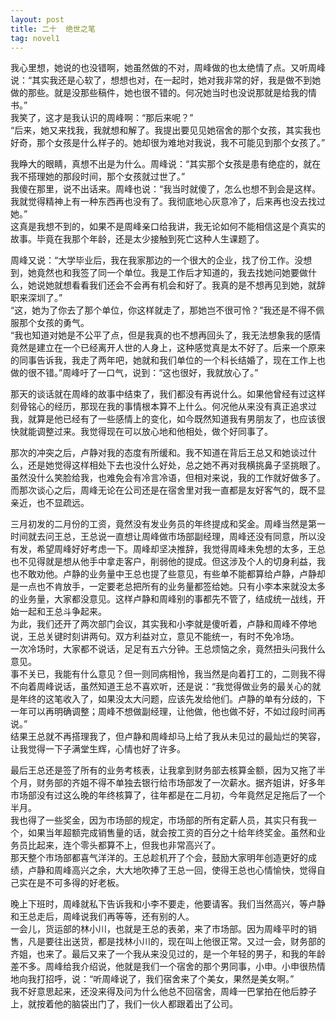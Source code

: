 ```yaml
---
layout: post
title: 二十  绝世之笔
tag: novel1
---
```


我心里想，她说的也没错啊，她虽然做的不对，周峰做的也太绝情了点。又听周峰说：“其实我还是心软了，想想也对，在一起时，她对我非常的好，我是做不到她做的那些。就是没那些稿件，她也很不错的。何况她当时也没说那就是给我的情书。”<br />
我笑了，这才是我认识的周峰啊：“那后来呢？”<br />
“后来，她又来找我，我就想和解了。我提出要见见她宿舍的那个女孩，其实我也好奇，那个女孩是什么样子的。她却很为难地对我说，我不可能见到那个女孩了。”

我睁大的眼睛，真想不出是为什么。周峰说：“其实那个女孩是患有绝症的，就在我不搭理她的那段时间，那个女孩就过世了。”<br />
我傻在那里，说不出话来。周峰也说：“我当时就傻了，怎么也想不到会是这样。我就觉得精神上有一种东西再也没有了。我彻底地心灰意冷了，后来再也没去找过她。”<br />
这真是我想不到的，如果不是周峰亲口给我讲，我无论如何不能相信这是个真实的故事。毕竟在我那个年龄，还是太少接触到死亡这种人生课题了。

周峰又说：“大学毕业后，我在我家那边的一个很大的企业，找了份工作。没想到，她竟然也和我签了同一个单位。我是工作后才知道的，我去找她问她要做什么，她说她就想看看我们还会不会再有机会和好了。我真的是不想再见到她，就辞职来深圳了。”<br />
“这，她为了你去了那个单位，你这样就走了，那她岂不很可怜？”我还是不得不佩服那个女孩的勇气。<br />
“我也知道对她是不公平了点，但是我真的也不想再回头了，我无法想象我的感情竟然是建立在一个已经离开人世的人身上，这种感觉真是太不好了。后来一个原来的同事告诉我，我走了两年吧，她就和我们单位的一个科长结婚了，现在工作上也做的很不错。”周峰吁了一口气，说到：“这也很好，我就放心了。”

那天的谈话就在周峰的故事中结束了，我们都没有再说什么。如果他曾经有过这样刻骨铭心的经历，那现在我的事情根本算不上什么。何况他从来没有真正追求过我，就算是他已经有了一些感情上的变化，如今既然知道我有男朋友了，也应该很快就能调整过来。我觉得现在可以放心地和他相处，做个好同事了。

那次的冲突之后，卢静对我的态度有所缓和。我不知道在背后王总又和她谈过什么，还是她觉得这样相处下去也没什么好处，总之她不再对我横挑鼻子坚挑眼了。虽然没什么笑脸给我，也难免会有冷言冷语，但相对来说，我的工作就好做多了。<br />
而那次谈心之后，周峰无论在公司还是在宿舍里对我一直都是友好客气的，既不显亲近，也不显疏远。

三月初发的二月份的工资，竟然没有发业务员的年终提成和奖金。周峰当然是第一时间就去问王总，王总说一直想让周峰做市场部副经理，周峰还没有同意，所以没有发，希望周峰好好考虑一下。周峰却坚决推辞，我觉得周峰未免想的太多，王总也不见得就是想从他手中拿走客户，削弱他的提成。但这涉及个人的切身利益，我也不敢劝他。卢静的业务量中王总也提了些意见，有些单不能都算给卢静，卢静却是一点也不肯放手，一定要老总把所有的业务量都签给她。只有小李本来就没太多的业务量，大家都没意见。这样卢静和周峰别的事都先不管了，结成统一战线，开始一起和王总斗争起来。<br />
为此，我们还开了两次部门会议，其实我和小李就是傻听着，卢静和周峰不停地说，王总关键时刻讲两句。双方利益对立，意见不能统一，有时不免冷场。<br />
一次冷场时，大家都不说话，足足有五六分钟。王总烦恼之余，竟然扭头问我什么意见。<br />
事不关已，我能有什么意见？但一则同病相怜，我当然是向着打工的，二则我不得不向着周峰说话，虽然知道王总不喜欢听，还是说：“我觉得做业务的最关心的就是年终的这笔收入了，如果没太大问题，应该先发给他们。卢静的单有分歧的，下一年可以再明确调整；周峰不想做副经理，让他做，他也做不好，不如过段时间再说。”<br />
结果王总就不再搭理我了，但卢静和周峰却马上给了我从未见过的最灿烂的笑容，让我觉得一下子满堂生辉，心情也好了许多。

最后王总还是签了所有的业务考核表，让我拿到财务部去核算金额，因为又拖了半个月，财务部的齐姐不得不单独去银行给市场部发了一次薪水。据齐姐讲，好多年市场部没有过这么晚的年终核算了，往年都是在二月初，今年竟然足足拖后了一个半月。<br />
我也得了一些奖金，因为市场部的规定，市场部的所有定薪人员，其实只有我一个，如果当年超额完成销售量的话，就会按工资的百分之十给年终奖金。虽然和业务员比起来，连个零头都算不上，但我也非常高兴了。<br />
那天整个市场部都喜气洋洋的。王总趁机开了个会，鼓励大家明年创造更好的成绩，卢静和周峰高兴之余，大大地吹捧了王总一回，使得王总也心情愉快，觉得自己实在是不可多得的好老板。

晚上下班时，周峰就私下告诉我和小李不要走，他要请客。我们当然高兴，等卢静和王总走后，周峰说我们再等等，还有别的人。<br />
一会儿，货运部的林小川，也就是王总的表弟，来了市场部。因为周峰平时的销售，凡是要往出送货，都是找林小川的，现在叫上他很正常。又过一会，财务部的齐姐，也来了。最后又来了一个我从来没见过的，是一个年轻的男子，和我的年龄差不多。周峰给我介绍说，他就是我们一个宿舍的那个男同事，小申。小申很热情地向我打招呼，说：“听周峰说了，我们宿舍来了个美女，果然是美女啊。”<br />
我不好意思起来，还没来得及问为什么他总不回宿舍，周峰一巴掌拍在他后脖子上，就按着他的脑袋出门了，我们一伙人都跟着出了公司。
